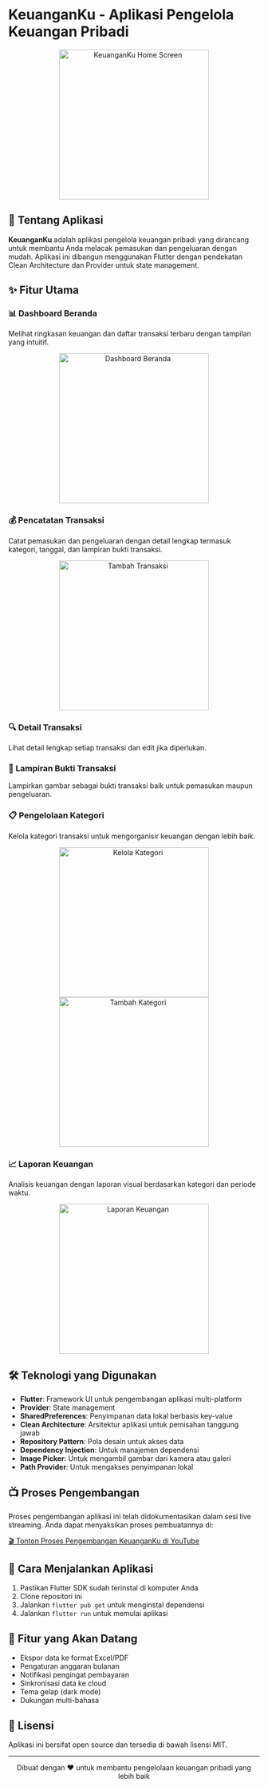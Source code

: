 # KeuanganKu - Aplikasi Pengelola Keuangan Pribadi

<p align="center">
  <img src="docs/home.png" alt="KeuanganKu Home Screen" width="300">
</p>

## 📱 Tentang Aplikasi

**KeuanganKu** adalah aplikasi pengelola keuangan pribadi yang dirancang untuk membantu Anda melacak pemasukan dan pengeluaran dengan mudah. Aplikasi ini dibangun menggunakan Flutter dengan pendekatan Clean Architecture dan Provider untuk state management.

## ✨ Fitur Utama

### 📊 Dashboard Beranda
Melihat ringkasan keuangan dan daftar transaksi terbaru dengan tampilan yang intuitif.

<p align="center">
  <img src="docs/home.png" alt="Dashboard Beranda" width="300">
</p>

### 💰 Pencatatan Transaksi
Catat pemasukan dan pengeluaran dengan detail lengkap termasuk kategori, tanggal, dan lampiran bukti transaksi.

<p align="center">
  <img src="docs/tambah_transaksi.png" alt="Tambah Transaksi" width="300">
</p>

### 🔍 Detail Transaksi
Lihat detail lengkap setiap transaksi dan edit jika diperlukan.

### 📁 Lampiran Bukti Transaksi
Lampirkan gambar sebagai bukti transaksi baik untuk pemasukan maupun pengeluaran.

### 📋 Pengelolaan Kategori
Kelola kategori transaksi untuk mengorganisir keuangan dengan lebih baik.

<p align="center">
  <img src="docs/kelola kategory.png" alt="Kelola Kategori" width="300">
  <img src="docs/tambah kategori.png" alt="Tambah Kategori" width="300">
</p>

### 📈 Laporan Keuangan
Analisis keuangan dengan laporan visual berdasarkan kategori dan periode waktu.

<p align="center">
  <img src="docs/laporan.png" alt="Laporan Keuangan" width="300">
</p>

## 🛠️ Teknologi yang Digunakan

- **Flutter**: Framework UI untuk pengembangan aplikasi multi-platform
- **Provider**: State management
- **SharedPreferences**: Penyimpanan data lokal berbasis key-value
- **Clean Architecture**: Arsitektur aplikasi untuk pemisahan tanggung jawab
- **Repository Pattern**: Pola desain untuk akses data
- **Dependency Injection**: Untuk manajemen dependensi
- **Image Picker**: Untuk mengambil gambar dari kamera atau galeri
- **Path Provider**: Untuk mengakses penyimpanan lokal

## 📺 Proses Pengembangan

Proses pengembangan aplikasi ini telah didokumentasikan dalam sesi live streaming. Anda dapat menyaksikan proses pembuatannya di:

[🎬 Tonton Proses Pengembangan KeuanganKu di YouTube](https://www.youtube.com/live/FJLtG6Gl-LM)

## 🚀 Cara Menjalankan Aplikasi

1. Pastikan Flutter SDK sudah terinstal di komputer Anda
2. Clone repositori ini
3. Jalankan `flutter pub get` untuk menginstal dependensi
4. Jalankan `flutter run` untuk memulai aplikasi

## 📝 Fitur yang Akan Datang

- Ekspor data ke format Excel/PDF
- Pengaturan anggaran bulanan
- Notifikasi pengingat pembayaran
- Sinkronisasi data ke cloud
- Tema gelap (dark mode)
- Dukungan multi-bahasa

## 📄 Lisensi

Aplikasi ini bersifat open source dan tersedia di bawah lisensi MIT.

---

<p align="center">
  Dibuat dengan ❤️ untuk membantu pengelolaan keuangan pribadi yang lebih baik
</p>
